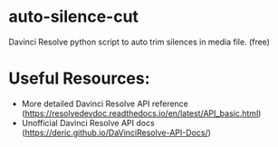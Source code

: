 # auto-silence-cut
Davinci Resolve python script to auto trim silences in media file. (free)


# Useful Resources:

- More detailed Davinci Resolve API reference (https://resolvedevdoc.readthedocs.io/en/latest/API_basic.html)
- Unofficial Davinci Resolve API docs (https://deric.github.io/DaVinciResolve-API-Docs/)
